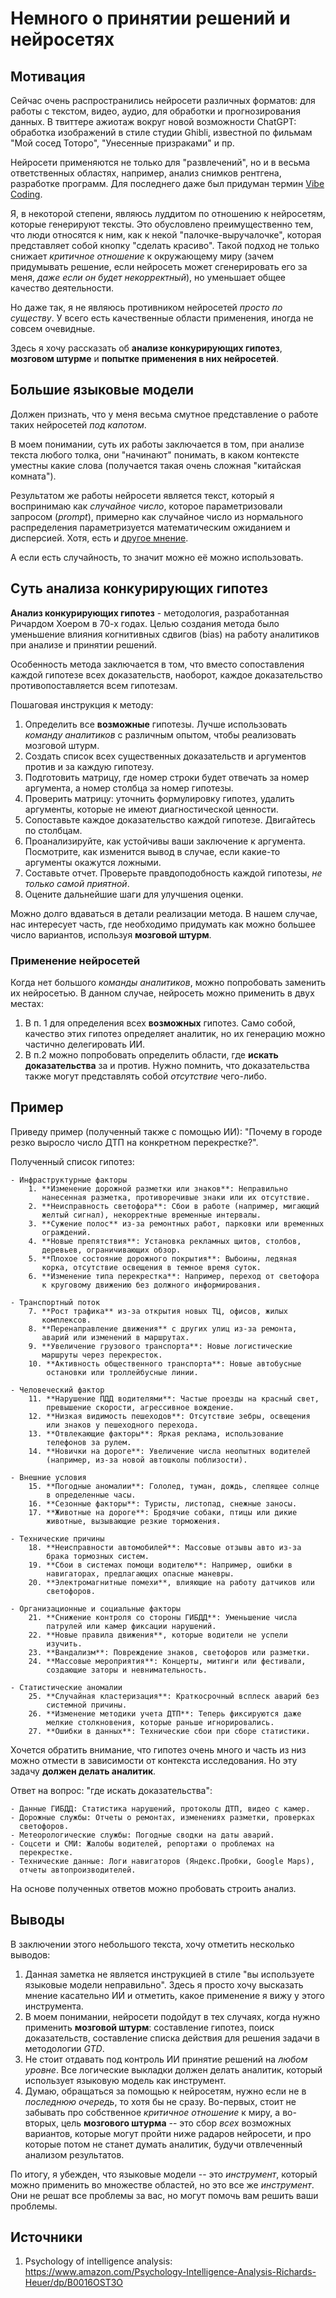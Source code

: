 # Немного о принятии решений и нейросетях

## Мотивация

Сейчас очень распространились нейросети различных форматов: для работы
с текстом, видео, аудио, для обработки и прогнозирования данных. В
твиттере ажиотаж вокруг новой возможности ChatGPT: обработка
изображений в стиле студии Ghibli, известной по фильмам "Мой сосед
Тоторо", "Унесенные призраками" и пр.

Нейросети применяются не только для "развлечений", но и в весьма 
ответственных областях, например, анализ снимков рентгена, разработке 
программ. Для последнего даже был придуман термин [Vibe Coding](https://en.wikipedia.org/wiki/Vibe_coding). 

Я, в некоторой степени, являюсь луддитом по отношению к нейросетям,
которые генерируют тексты.  Это обусловлено преимущественно тем, что
люди относятся к ним, как к некой "палочке-выручалочке", которая
представляет собой кнопку "сделать красиво". Такой подход не только
снижает *критичное отношение* к окружающему миру (зачем придумывать
решение, если нейросеть может сгенерировать его за меня, *даже если он
будет некорректный*), но уменьшает общее качество деятельности.

Но даже так, я не являюсь противником нейросетей *просто по
существу*. У всего есть качественные области применения, иногда не
совсем очевидные.

Здесь я хочу рассказать об **анализе конкурирующих гипотез**,
**мозговом штурме** и **попытке применения в них нейросетей**.

## Большие языковые модели

Должен признать, что у меня весьма смутное представление о работе 
таких нейросетей *под капотом*. 

В моем понимании, суть их работы заключается в том, при анализе текста
любого толка, они "начинают" понимать, в каком контексте уместны какие
слова (получается такая очень сложная "китайская комната"). 

Результатом же работы нейросети является текст, который я воспринимаю
как *случайное число*, которое параметризовали запросом (*prompt*),
примерно как случайное число из нормального распределения
параметризуется математическим ожиданием и дисперсией. Хотя, есть и
[другое мнение](https://x.com/tsoding/status/1896205552415658463).

А если есть случайность, то значит можно её можно использовать.

## Суть анализа конкурирующих гипотез

**Анализ конкурирующих гипотез** - методология, разработанная Ричардом
Хоером в 70-х годах. Целью создания метода было уменьшение влияния
когнитивных сдвигов (bias) на работу аналитиков при анализе и принятии
решений.

Особенность метода заключается в том, что вместо сопоставления каждой
гипотезе всех доказательств, наоборот, каждое доказательство
противопоставляется всем гипотезам.

Пошаговая инструкция к методу:

1. Определить все **возможные** гипотезы. Лучше использовать *команду
   аналитиков* с различным опытом, чтобы реализовать мозговой штурм.
2. Создать список всех существенных доказательств и аргументов 
   против и за каждую гипотезу.
3. Подготовить матрицу, где номер строки будет отвечать за номер
   аргумента, а номер столбца за номер гипотезы.
4. Проверить матрицу: уточнить формулировку гипотез, удалить аргументы,
   которые не имеют диагностической ценности.
5. Сопоставьте каждое доказательство каждой гипотезе. Двигайтесь 
   по столбцам.
6. Проанализируйте, как устойчивы ваши заключение к аргумента. 
   Посмотрите, как изменится вывод в случае, если какие-то аргументы 
   окажутся ложными.
7. Составьте отчет. Проверьте правдоподобность каждой гипотезы, *не 
   только самой приятной*.
8. Оцените дальнейшие шаги для улучшения оценки.

Можно долго вдаваться в детали реализации метода. В нашем случае, нас
интересует часть, где необходимо придумать как можно большее число
вариантов, используя **мозговой штурм**.

### Применение нейросетей

Когда нет большого *команды аналитиков*, можно попробовать заменить их
нейросетью. В данном случае, нейросеть можно применить в двух местах:

1. В п. 1 для определения всех **возможных** гипотез. Само собой,
   качество этих гипотез определяет аналитик, но их генерацию можно
   частично делегировать ИИ.
2. В п.2 можно попробовать определить области, где **искать
   доказательства** за и против. Нужно помнить, что доказательства
   также могут представлять собой *отсутствие* чего-либо.

## Пример

Приведу пример (полученный также с помощью ИИ): "Почему в городе
резко выросло число ДТП на конкретном перекрестке?".

Полученный список гипотез:

```
- Инфраструктурные факторы
    1. **Изменение дорожной разметки или знаков**: Неправильно
       нанесенная разметка, противоречивые знаки или их отсутствие.
	2. **Неисправность светофора**: Сбои в работе (например, мигающий
       желтый сигнал), некорректные временные интервалы.
	3. **Сужение полос** из-за ремонтных работ, парковки или временных
       ограждений.
	4. **Новые препятствия**: Установка рекламных щитов, столбов,
       деревьев, ограничивающих обзор.
	5. **Плохое состояние дорожного покрытия**: Выбоины, ледяная
       корка, отсутствие освещения в темное время суток.
	6. **Изменение типа перекрестка**: Например, переход от светофора
       к круговому движению без должного информирования.

- Транспортный поток
	7. **Рост трафика** из-за открытия новых ТЦ, офисов, жилых
       комплексов.
	8. **Перенаправление движения** с других улиц из-за ремонта,
       аварий или изменений в маршрутах.
	9. **Увеличение грузового транспорта**: Новые логистические
       маршруты через перекресток.
	10. **Активность общественного транспорта**: Новые автобусные
        остановки или троллейбусные линии.
	
- Человеческий фактор
	11. **Нарушение ПДД водителями**: Частые проезды на красный свет,
        превышение скорости, агрессивное вождение.
	12. **Низкая видимость пешеходов**: Отсутствие зебры, освещения
        или знаков у пешеходного перехода.
	13. **Отвлекающие факторы**: Яркая реклама, использование
        телефонов за рулем.
	14. **Новички на дороге**: Увеличение числа неопытных водителей
        (например, из-за новой автошколы поблизости).

- Внешние условия
	15. **Погодные аномалии**: Гололед, туман, дождь, слепящее солнце
        в определенные часы.
	16. **Сезонные факторы**: Туристы, листопад, снежные заносы.
	17. **Животные на дороге**: Бродячие собаки, птицы или дикие
        животные, вызывающие резкие торможения.

- Технические причины
	18. **Неисправности автомобилей**: Массовые отзывы авто из-за
        брака тормозных систем.
	19. **Сбои в системах помощи водителю**: Например, ошибки в
        навигаторах, предлагающих опасные маневры.
	20. **Электромагнитные помехи**, влияющие на работу датчиков или
        светофоров.

- Организационные и социальные факторы
	21. **Снижение контроля со стороны ГИБДД**: Уменьшение числа
        патрулей или камер фиксации нарушений.
	22. **Новые правила движения**, которые водители не успели
        изучить.
	23. **Вандализм**: Повреждение знаков, светофоров или разметки.
	24. **Массовые мероприятия**: Концерты, митинги или фестивали,
        создающие заторы и невнимательность.

- Статистические аномалии
	25. **Случайная кластеризация**: Краткосрочный всплеск аварий без
        системной причины.
	26. **Изменение методики учета ДТП**: Теперь фиксируются даже
        мелкие столкновения, которые раньше игнорировались.
	27. **Ошибки в данных**: Технические сбои при сборе статистики.
```

Хочется обратить внимание, что гипотез очень много и часть из низ
можно отмести в зависимости от контекста исследования. Но эту задачу
**должен делать аналитик**.

Ответ на вопрос: "где искать доказательства":

```
- Данные ГИБДД: Статистика нарушений, протоколы ДТП, видео с камер.
- Дорожные службы: Отчеты о ремонтах, изменениях разметки, проверках
  светофоров.
- Метеорологические службы: Погодные сводки на даты аварий.
- Соцсети и СМИ: Жалобы водителей, репортажи о проблемах на
  перекрестке.
- Технические данные: Логи навигаторов (Яндекс.Пробки, Google Maps),
  отчеты автопроизводителей.
```

На основе полученных ответов можно пробовать строить анализ. 

## Выводы

В заключении этого небольшого текста, хочу отметить несколько выводов:

1. Данная заметка не является инструкцией в стиле "вы используете
   языковые модели неправильно". Здесь я просто хочу высказать мнение
   касательно ИИ и отметить, какое применение я вижу у этого
   инструмента. 
2. В моем понимании, нейросети подойдут в тех случаях, когда нужно
   применить **мозговой штурм**: составление гипотез, поиск
   доказательств, составление списка действия для решения задачи в
   методологии *GTD*.
3. Не стоит отдавать под контроль ИИ принятие решений на _любом
   уровне_. Все логические выкладки должен делать аналитик, который
   использует языковую модель как инструмент.
4. Думаю, обращаться за помощью к нейросетям, нужно если не в
   *последнюю очередь*, то хотя бы не сразу. Во-первых, стоит не
   забывать про собственное *критичное отношение* к миру, а во-вторых,
   цель **мозгового штурма** -- это сбор _всех_ возможных вариантов,
   которые могут пройти ниже радаров нейросети, и про которые потом не
   станет думать аналитик, будучи отвлеченный анализом результатов.

По итогу, я убежден, что языковые модели -- это *инструмент*, который
можно применить во множестве областей, но это все же *инструмент*. Они
не решат все проблемы за вас, но могут помочь вам решить ваши
проблемы.

## Источники

1. Psychology of intelligence analysis: https://www.amazon.com/Psychology-Intelligence-Analysis-Richards-Heuer/dp/B0016OST3O
